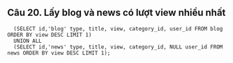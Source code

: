 ## Câu 20. Lấy blog và news có lượt view nhiều nhất
```
  (SELECT id,'blog' type, title, view, category_id, user_id FROM blog ORDER BY view DESC LIMIT 1)
  UNION ALL
  (SELECT id,'news' type, title, view, category_id, NULL user_id FROM news ORDER BY view DESC LIMIT 1);
```
  